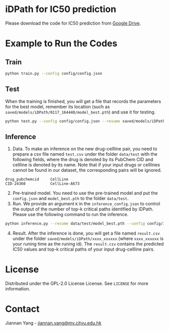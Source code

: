 # iDPath for IC50 prediction
Please download the code for IC50 prediction from [Google Drive](https://drive.google.com/file/d/1WeG75vYUbNlP96kc6IHvbAedTRGG57i5/view?usp=sharing).
# Example to Run the Codes
## Train 
```bash
python train.py --config config/config.json 
```
## Test 
When the training is finished, you will get a file that records the parameters for the best model, remember its location (such as `saved/models/iDPath/0117_164440/model_best.pth`) and use it for testing.
```bash
python test.py --config config/config.json --resume saved/models/iDPath/0117_164440/model_best.pth
```
## Inference
1. Data. To make an inference on the new drug-cellline pair, you need to prepare a csv file named `test.csv` under the folder `data/test` with the following fields, where the drug is denoted by its PubChem CID and cellline is denoted by its name. Note that if your input drugs or celllines cannot be found in our dataset, the corresponding pairs will be ignored.
```
drug_pubchemcid	    CellLine
CID-24360	        CellLine-A673
```
2. Pre-trained model. You need to use the pre-trained model and put the `config.json` and `model_best.pth` to the folder `data/test`.
3. Run. We provide an argument `K` in the `inference_config.json` to control the output of the number of top-k critical paths identified by iDPath. Please use the following command to run the inference.
```bash
python inference.py --resume data/test/model_best.pth --config config/inference_config.json
``` 
4. Result. After the inference is done, you will get a file named `result.csv` under the folder `saved/models/iDPath/xxxx_xxxxxx` (where `xxxx_xxxxxx` is your runing time as the runing id). The `result.csv` contains the predicted IC50 values and top-k critical paths of your input drug-cellline pairs.
  
# License
Distributed under the GPL-2.0 License License. See `LICENSE` for more information.

# Contact
Jiannan Yang - jiannan.yang@my.cityu.edu.hk
